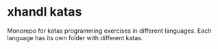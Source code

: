 # xhandl katas

Monorepo for katas programming exercises in different languages. 
Each language has its own folder with different katas.

